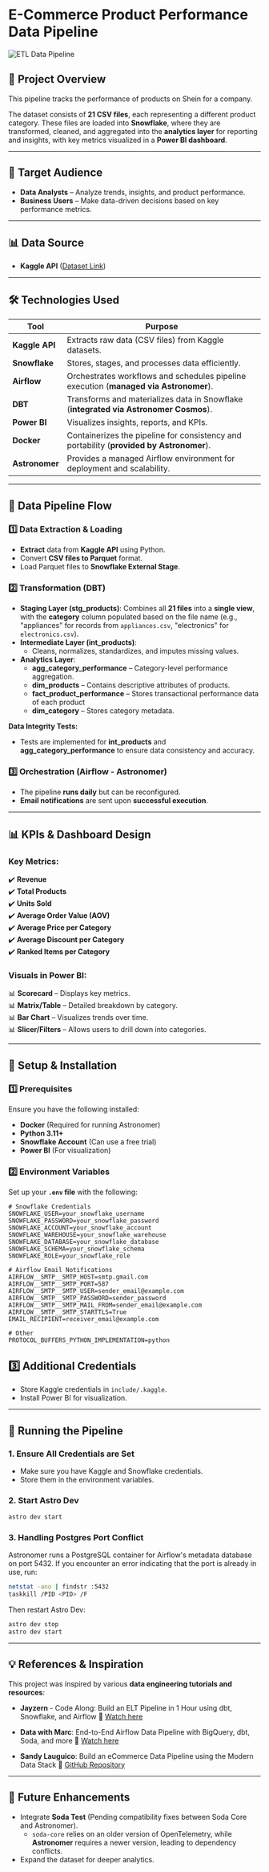 # **E-Commerce Product Performance Data Pipeline**
![ETL Data Pipeline](ecommerce.drawio.png)  
## **📌 Project Overview**  
This pipeline tracks the performance of products on Shein for a company.  

The dataset consists of **21 CSV files**, each representing a different product category. These files are loaded into **Snowflake**, where they are transformed, cleaned, and aggregated into the **analytics layer** for reporting and insights, with key metrics visualized in a **Power BI dashboard**.   

---

## **🎯 Target Audience**
- **Data Analysts** – Analyze trends, insights, and product performance.
- **Business Users** – Make data-driven decisions based on key performance metrics.

---

## **📊 Data Source**
- **Kaggle API** ([Dataset Link](https://www.kaggle.com/datasets/oleksiimartusiuk/e-commerce-data-shein))

---

## **🛠️ Technologies Used**  
| Tool                         | Purpose |
|------------------------------|---------|
| **Kaggle API**               | Extracts raw data (CSV files) from Kaggle datasets. |
| **Snowflake**                | Stores, stages, and processes data efficiently. |
| **Airflow**                  | Orchestrates workflows and schedules pipeline execution (**managed via Astronomer**). |
| **DBT**                      | Transforms and materializes data in Snowflake (**integrated via Astronomer Cosmos**). |
| **Power BI**                 | Visualizes insights, reports, and KPIs. |
| **Docker**                   | Containerizes the pipeline for consistency and portability (**provided by Astronomer**). |
| **Astronomer**               | Provides a managed Airflow environment for deployment and scalability. |

---

## **📂 Data Pipeline Flow**
### **1️⃣ Data Extraction & Loading**
- **Extract** data from **Kaggle API** using Python.
- Convert **CSV files to Parquet** format.
- Load Parquet files to **Snowflake External Stage**.

### **2️⃣ Transformation (DBT)**
- **Staging Layer (stg_products)**: Combines all **21 files** into a **single view**, with the **category** column populated based on the file name (e.g., "appliances" for records from `appliances.csv`, "electronics" for `electronics.csv`).
- **Intermediate Layer (int_products)**:
  - Cleans, normalizes, standardizes, and imputes missing values.
- **Analytics Layer**:
  - **agg_category_performance** – Category-level performance aggregation.
  - **dim_products** – Contains descriptive attributes of products.
  - **fact_product_performance** – Stores transactional performance data of each product
  - **dim_category** – Stores category metadata.

**Data Integrity Tests:**
- Tests are implemented for **int_products** and **agg_category_performance** to ensure data consistency and accuracy.

### **3️⃣ Orchestration (Airflow - Astronomer)**
- The pipeline **runs daily** but can be reconfigured.
- **Email notifications** are sent upon **successful execution**.

---

## **📊 KPIs & Dashboard Design**
### **Key Metrics:**
✔️ **Revenue**  
✔️ **Total Products**  
✔️ **Units Sold**  
✔️ **Average Order Value (AOV)**  
✔️ **Average Price per Category**  
✔️ **Average Discount per Category**  
✔️ **Ranked Items per Category**  

### **Visuals in Power BI:**
📊 **Scorecard** – Displays key metrics.  
📊 **Matrix/Table** – Detailed breakdown by category.  
📊 **Bar Chart** – Visualizes trends over time.  
📊 **Slicer/Filters** – Allows users to drill down into categories.  

---

## **📌 Setup & Installation**
### **1️⃣ Prerequisites**
Ensure you have the following installed:
- **Docker** (Required for running Astronomer)
- **Python 3.11+**
- **Snowflake Account** (Can use a free trial)
- **Power BI** (For visualization)

### **2️⃣ Environment Variables**
Set up your **`.env` file** with the following:

```plaintext
# Snowflake Credentials
SNOWFLAKE_USER=your_snowflake_username
SNOWFLAKE_PASSWORD=your_snowflake_password
SNOWFLAKE_ACCOUNT=your_snowflake_account
SNOWFLAKE_WAREHOUSE=your_snowflake_warehouse
SNOWFLAKE_DATABASE=your_snowflake_database
SNOWFLAKE_SCHEMA=your_snowflake_schema
SNOWFLAKE_ROLE=your_snowflake_role

# Airflow Email Notifications
AIRFLOW__SMTP__SMTP_HOST=smtp.gmail.com
AIRFLOW__SMTP__SMTP_PORT=587
AIRFLOW__SMTP__SMTP_USER=sender_email@example.com
AIRFLOW__SMTP__SMTP_PASSWORD=sender_password
AIRFLOW__SMTP__SMTP_MAIL_FROM=sender_email@example.com
AIRFLOW__SMTP__SMTP_STARTTLS=True
EMAIL_RECIPIENT=receiver_email@example.com

# Other
PROTOCOL_BUFFERS_PYTHON_IMPLEMENTATION=python
```
## **3️⃣ Additional Credentials**
- Store Kaggle credentials in `include/.kaggle`.
- Install Power BI for visualization.

---

## **📌 Running the Pipeline**

### **1. Ensure All Credentials are Set**
- Make sure you have Kaggle and Snowflake credentials.
- Store them in the environment variables.

### **2. Start Astro Dev**
```bash
astro dev start
```

### **3. Handling Postgres Port Conflict**
Astronomer runs a PostgreSQL container for Airflow's metadata database on port 5432. If you encounter an error indicating that the port is already in use, run:
```bash
netstat -ano | findstr :5432
taskkill /PID <PID> /F
```
Then restart Astro Dev:
```bash
astro dev stop
astro dev start
```
---

## **💡 References & Inspiration**  
This project was inspired by various **data engineering tutorials and resources**:  

- **Jayzern** - Code Along: Build an ELT Pipeline in 1 Hour using dbt, Snowflake, and Airflow
  📌 [Watch here](https://www.youtube.com/watch?v=OLXkGB7krGo&t=392s)  

- **Data with Marc**: End-to-End Airflow Data Pipeline with BigQuery, dbt, Soda, and more
  📌 [Watch here](https://www.youtube.com/watch?v=DzxtCxi4YaA&t=1008s)  

- **Sandy Lauguico**: Build an eCommerce Data Pipeline using the Modern Data Stack
  📌 [GitHub Repository](https://github.com/sclauguico/ecommerce-modern-data-stack)  

---

## **🚀 Future Enhancements**
- Integrate **Soda Test** (Pending compatibility fixes between Soda Core and Astronomer).
  - `soda-core` relies on an older version of OpenTelemetry, while **Astronomer** requires a newer version, leading to dependency conflicts.
- Expand the dataset for deeper analytics.
